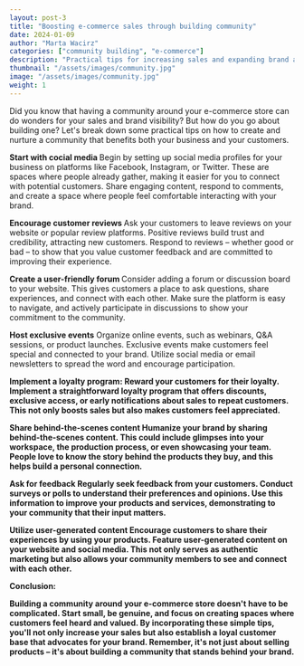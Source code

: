 ```yaml
---
layout: post-3
title: "Boosting e-commerce sales through building community"
date: 2024-01-09
author: "Marta Wacirz"
categories: ["community building", "e-commerce"]
description: "Practical tips for increasing sales and expanding brand awareness through building commmunity"
thumbnail: "/assets/images/community.jpg"
image: "/assets/images/community.jpg"
weight: 1
---
```


Did you know that having a community around your e-commerce store can do wonders for your sales and brand visibility? But how do you go about building one? Let's break down some practical tips on how to create and nurture a community that benefits both your business and your customers.

<b>Start with cocial media </b>
Begin by setting up social media profiles for your business on platforms like Facebook, Instagram, or Twitter. These are spaces where people already gather, making it easier for you to connect with potential customers. Share engaging content, respond to comments, and create a space where people feel comfortable interacting with your brand.

<b>Encourage customer reviews </b>
Ask your customers to leave reviews on your website or popular review platforms. Positive reviews build trust and credibility, attracting new customers. Respond to reviews – whether good or bad – to show that you value customer feedback and are committed to improving their experience.

<b>Create a user-friendly forum </b>
Consider adding a forum or discussion board to your website. This gives customers a place to ask questions, share experiences, and connect with each other. Make sure the platform is easy to navigate, and actively participate in discussions to show your commitment to the community.

<b>Host exclusive events</b>
Organize online events, such as webinars, Q&A sessions, or product launches. Exclusive events make customers feel special and connected to your brand. Utilize social media or email newsletters to spread the word and encourage participation.

<b>Implement a loyalty program:
Reward your customers for their loyalty. Implement a straightforward loyalty program that offers discounts, exclusive access, or early notifications about sales to repeat customers. This not only boosts sales but also makes customers feel appreciated.

<b>Share behind-the-scenes content</b>
Humanize your brand by sharing behind-the-scenes content. This could include glimpses into your workspace, the production process, or even showcasing your team. People love to know the story behind the products they buy, and this helps build a personal connection.

<b>Ask for feedback</b>
Regularly seek feedback from your customers. Conduct surveys or polls to understand their preferences and opinions. Use this information to improve your products and services, demonstrating to your community that their input matters.

<b>Utilize user-generated content</b>
Encourage customers to share their experiences by using your products. Feature user-generated content on your website and social media. This not only serves as authentic marketing but also allows your community members to see and connect with each other.

Conclusion:

Building a community around your e-commerce store doesn't have to be complicated. Start small, be genuine, and focus on creating spaces where customers feel heard and valued. By incorporating these simple tips, you'll not only increase your sales but also establish a loyal customer base that advocates for your brand. Remember, it's not just about selling products – it's about building a community that stands behind your brand.






